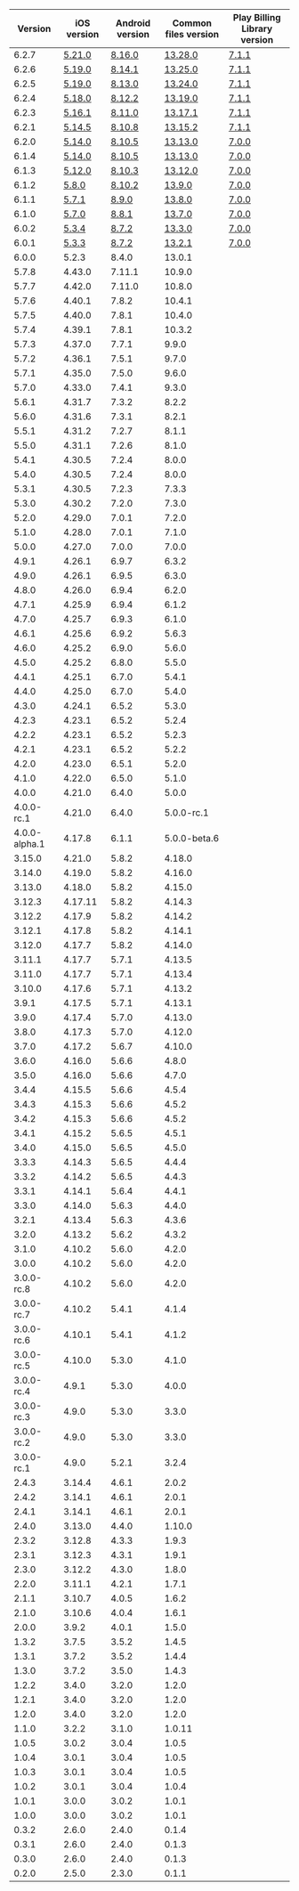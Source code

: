 | Version       | iOS version | Android version | Common files version | Play Billing Library version |
|---------------|-------------|-----------------|----------------------|------------------------------|
| 6.2.7 | [5.21.0](https://github.com/RevenueCat/purchases-ios/releases/tag/5.21.0) | [8.16.0](https://github.com/RevenueCat/purchases-android/releases/tag/8.16.0) | [13.28.0](https://github.com/RevenueCat/purchases-hybrid-common/releases/tag/13.28.0) | [7.1.1](https://developer.android.com/google/play/billing/release-notes) |
| 6.2.6 | [5.19.0](https://github.com/RevenueCat/purchases-ios/releases/tag/5.19.0) | [8.14.1](https://github.com/RevenueCat/purchases-android/releases/tag/8.14.1) | [13.25.0](https://github.com/RevenueCat/purchases-hybrid-common/releases/tag/13.25.0) | [7.1.1](https://developer.android.com/google/play/billing/release-notes) |
| 6.2.5 | [5.19.0](https://github.com/RevenueCat/purchases-ios/releases/tag/5.19.0) | [8.13.0](https://github.com/RevenueCat/purchases-android/releases/tag/8.13.0) | [13.24.0](https://github.com/RevenueCat/purchases-hybrid-common/releases/tag/13.24.0) | [7.1.1](https://developer.android.com/google/play/billing/release-notes) |
| 6.2.4 | [5.18.0](https://github.com/RevenueCat/purchases-ios/releases/tag/5.18.0) | [8.12.2](https://github.com/RevenueCat/purchases-android/releases/tag/8.12.2) | [13.19.0](https://github.com/RevenueCat/purchases-hybrid-common/releases/tag/13.19.0) | [7.1.1](https://developer.android.com/google/play/billing/release-notes) |
| 6.2.3 | [5.16.1](https://github.com/RevenueCat/purchases-ios/releases/tag/5.16.1) | [8.11.0](https://github.com/RevenueCat/purchases-android/releases/tag/8.11.0) | [13.17.1](https://github.com/RevenueCat/purchases-hybrid-common/releases/tag/13.17.1) | [7.1.1](https://developer.android.com/google/play/billing/release-notes) |
| 6.2.1 | [5.14.5](https://github.com/RevenueCat/purchases-ios/releases/tag/5.14.5) | [8.10.8](https://github.com/RevenueCat/purchases-android/releases/tag/8.10.8) | [13.15.2](https://github.com/RevenueCat/purchases-hybrid-common/releases/tag/13.15.2) | [7.1.1](https://developer.android.com/google/play/billing/release-notes) |
| 6.2.0 | [5.14.0](https://github.com/RevenueCat/purchases-ios/releases/tag/5.14.0) | [8.10.5](https://github.com/RevenueCat/purchases-android/releases/tag/8.10.5) | [13.13.0](https://github.com/RevenueCat/purchases-hybrid-common/releases/tag/13.13.0) | [7.0.0](https://developer.android.com/google/play/billing/release-notes) |
| 6.1.4 | [5.14.0](https://github.com/RevenueCat/purchases-ios/releases/tag/5.14.0) | [8.10.5](https://github.com/RevenueCat/purchases-android/releases/tag/8.10.5) | [13.13.0](https://github.com/RevenueCat/purchases-hybrid-common/releases/tag/13.13.0) | [7.0.0](https://developer.android.com/google/play/billing/release-notes) |
| 6.1.3 | [5.12.0](https://github.com/RevenueCat/purchases-ios/releases/tag/5.12.0) | [8.10.3](https://github.com/RevenueCat/purchases-android/releases/tag/8.10.3) | [13.12.0](https://github.com/RevenueCat/purchases-hybrid-common/releases/tag/13.12.0) | [7.0.0](https://developer.android.com/google/play/billing/release-notes) |
| 6.1.2 | [5.8.0](https://github.com/RevenueCat/purchases-ios/releases/tag/5.8.0) | [8.10.2](https://github.com/RevenueCat/purchases-android/releases/tag/8.10.2) | [13.9.0](https://github.com/RevenueCat/purchases-hybrid-common/releases/tag/13.9.0) | [7.0.0](https://developer.android.com/google/play/billing/release-notes) |
| 6.1.1 | [5.7.1](https://github.com/RevenueCat/purchases-ios/releases/tag/5.7.1) | [8.9.0](https://github.com/RevenueCat/purchases-android/releases/tag/8.9.0) | [13.8.0](https://github.com/RevenueCat/purchases-hybrid-common/releases/tag/13.8.0) | [7.0.0](https://developer.android.com/google/play/billing/release-notes) |
| 6.1.0 | [5.7.0](https://github.com/RevenueCat/purchases-ios/releases/tag/5.7.0) | [8.8.1](https://github.com/RevenueCat/purchases-android/releases/tag/8.8.1) | [13.7.0](https://github.com/RevenueCat/purchases-hybrid-common/releases/tag/13.7.0) | [7.0.0](https://developer.android.com/google/play/billing/release-notes) |
| 6.0.2 | [5.3.4](https://github.com/RevenueCat/purchases-ios/releases/tag/5.3.4) | [8.7.2](https://github.com/RevenueCat/purchases-android/releases/tag/8.7.2) | [13.3.0](https://github.com/RevenueCat/purchases-hybrid-common/releases/tag/13.3.0) | [7.0.0](https://developer.android.com/google/play/billing/release-notes) |
| 6.0.1 | [5.3.3](https://github.com/RevenueCat/purchases-ios/releases/tag/5.3.3) | [8.7.2](https://github.com/RevenueCat/purchases-android/releases/tag/8.7.2) | [13.2.1](https://github.com/RevenueCat/purchases-hybrid-common/releases/tag/13.2.1) | [7.0.0](https://developer.android.com/google/play/billing/release-notes) |
| 6.0.0 | 5.2.3 | 8.4.0 | 13.0.1 | |
| 5.7.8 | 4.43.0 | 7.11.1 | 10.9.0 | |
| 5.7.7 | 4.42.0 | 7.11.0 | 10.8.0 | |
| 5.7.6 | 4.40.1 | 7.8.2 | 10.4.1 | |
| 5.7.5 | 4.40.0 | 7.8.1 | 10.4.0 | |
| 5.7.4 | 4.39.1 | 7.8.1 | 10.3.2 | |
| 5.7.3         | 4.37.0      | 7.7.1           | 9.9.0                | |
| 5.7.2         | 4.36.1      | 7.5.1           | 9.7.0                | |
| 5.7.1         | 4.35.0      | 7.5.0           | 9.6.0                | |
| 5.7.0         | 4.33.0      | 7.4.1           | 9.3.0                | |
| 5.6.1         | 4.31.7      | 7.3.2           | 8.2.2                | |
| 5.6.0         | 4.31.6      | 7.3.1           | 8.2.1                | |
| 5.5.1         | 4.31.2      | 7.2.7           | 8.1.1                | |
| 5.5.0         | 4.31.1      | 7.2.6           | 8.1.0                | |
| 5.4.1         | 4.30.5      | 7.2.4           | 8.0.0                | |
| 5.4.0         | 4.30.5      | 7.2.4           | 8.0.0                | |
| 5.3.1         | 4.30.5      | 7.2.3           | 7.3.3                | |
| 5.3.0         | 4.30.2      | 7.2.0           | 7.3.0                | |
| 5.2.0         | 4.29.0      | 7.0.1           | 7.2.0                | |
| 5.1.0         | 4.28.0      | 7.0.1           | 7.1.0                | |
| 5.0.0         | 4.27.0      | 7.0.0           | 7.0.0                | |
| 4.9.1         | 4.26.1      | 6.9.7           | 6.3.2                | |
| 4.9.0         | 4.26.1      | 6.9.5           | 6.3.0                | |
| 4.8.0         | 4.26.0      | 6.9.4           | 6.2.0                | |
| 4.7.1         | 4.25.9      | 6.9.4           | 6.1.2                | |
| 4.7.0         | 4.25.7      | 6.9.3           | 6.1.0                | |
| 4.6.1         | 4.25.6      | 6.9.2           | 5.6.3                | |
| 4.6.0         | 4.25.2      | 6.9.0           | 5.6.0                | |
| 4.5.0         | 4.25.2      | 6.8.0           | 5.5.0                | |
| 4.4.1         | 4.25.1      | 6.7.0           | 5.4.1                | |
| 4.4.0         | 4.25.0      | 6.7.0           | 5.4.0                | |
| 4.3.0         | 4.24.1      | 6.5.2           | 5.3.0                | |
| 4.2.3         | 4.23.1      | 6.5.2           | 5.2.4                | |
| 4.2.2         | 4.23.1      | 6.5.2           | 5.2.3                | |
| 4.2.1         | 4.23.1      | 6.5.2           | 5.2.2                | |
| 4.2.0         | 4.23.0      | 6.5.1           | 5.2.0                | |
| 4.1.0         | 4.22.0      | 6.5.0           | 5.1.0                | |
| 4.0.0         | 4.21.0      | 6.4.0           | 5.0.0                | |
| 4.0.0-rc.1    | 4.21.0      | 6.4.0           | 5.0.0-rc.1           | |
| 4.0.0-alpha.1 | 4.17.8      | 6.1.1           | 5.0.0-beta.6         | |
| 3.15.0        | 4.21.0      | 5.8.2           | 4.18.0               | |
| 3.14.0        | 4.19.0      | 5.8.2           | 4.16.0               | |
| 3.13.0        | 4.18.0      | 5.8.2           | 4.15.0               | |
| 3.12.3        | 4.17.11     | 5.8.2           | 4.14.3               | |
| 3.12.2        | 4.17.9      | 5.8.2           | 4.14.2               | |
| 3.12.1        | 4.17.8      | 5.8.2           | 4.14.1               | |
| 3.12.0        | 4.17.7      | 5.8.2           | 4.14.0               | |
| 3.11.1        | 4.17.7      | 5.7.1           | 4.13.5               | |
| 3.11.0        | 4.17.7      | 5.7.1           | 4.13.4               | |
| 3.10.0        | 4.17.6      | 5.7.1           | 4.13.2               | |
| 3.9.1         | 4.17.5      | 5.7.1           | 4.13.1               | |
| 3.9.0         | 4.17.4      | 5.7.0           | 4.13.0               | |
| 3.8.0         | 4.17.3      | 5.7.0           | 4.12.0               | |
| 3.7.0         | 4.17.2      | 5.6.7           | 4.10.0               | |
| 3.6.0         | 4.16.0      | 5.6.6           | 4.8.0                | |
| 3.5.0         | 4.16.0      | 5.6.6           | 4.7.0                | |
| 3.4.4         | 4.15.5      | 5.6.6           | 4.5.4                | |
| 3.4.3         | 4.15.3      | 5.6.6           | 4.5.2                | |
| 3.4.2         | 4.15.3      | 5.6.6           | 4.5.2                | |
| 3.4.1         | 4.15.2      | 5.6.5           | 4.5.1                | |
| 3.4.0         | 4.15.0      | 5.6.5           | 4.5.0                | |
| 3.3.3         | 4.14.3      | 5.6.5           | 4.4.4                | |
| 3.3.2         | 4.14.2      | 5.6.5           | 4.4.3                | |
| 3.3.1         | 4.14.1      | 5.6.4           | 4.4.1                | |
| 3.3.0         | 4.14.0      | 5.6.3           | 4.4.0                | |
| 3.2.1         | 4.13.4      | 5.6.3           | 4.3.6                | |
| 3.2.0         | 4.13.2      | 5.6.2           | 4.3.2                | |
| 3.1.0         | 4.10.2      | 5.6.0           | 4.2.0                | |
| 3.0.0         | 4.10.2      | 5.6.0           | 4.2.0                | |
| 3.0.0-rc.8    | 4.10.2      | 5.6.0           | 4.2.0                | |
| 3.0.0-rc.7    | 4.10.2      | 5.4.1           | 4.1.4                | |
| 3.0.0-rc.6    | 4.10.1      | 5.4.1           | 4.1.2                | |
| 3.0.0-rc.5    | 4.10.0      | 5.3.0           | 4.1.0                | |
| 3.0.0-rc.4    | 4.9.1       | 5.3.0           | 4.0.0                | |
| 3.0.0-rc.3    | 4.9.0       | 5.3.0           | 3.3.0                | |
| 3.0.0-rc.2    | 4.9.0       | 5.3.0           | 3.3.0                | |
| 3.0.0-rc.1    | 4.9.0       | 5.2.1           | 3.2.4                | |
| 2.4.3         | 3.14.4      | 4.6.1           | 2.0.2                | |
| 2.4.2         | 3.14.1      | 4.6.1           | 2.0.1                | |
| 2.4.1         | 3.14.1      | 4.6.1           | 2.0.1                | |
| 2.4.0         | 3.13.0      | 4.4.0           | 1.10.0               | |
| 2.3.2         | 3.12.8      | 4.3.3           | 1.9.3                | |
| 2.3.1         | 3.12.3      | 4.3.1           | 1.9.1                | |
| 2.3.0         | 3.12.2      | 4.3.0           | 1.8.0                | |
| 2.2.0         | 3.11.1      | 4.2.1           | 1.7.1                | |
| 2.1.1         | 3.10.7      | 4.0.5           | 1.6.2                | |
| 2.1.0         | 3.10.6      | 4.0.4           | 1.6.1                | |
| 2.0.0         | 3.9.2       | 4.0.1           | 1.5.0                | |
| 1.3.2         | 3.7.5       | 3.5.2           | 1.4.5                | |
| 1.3.1         | 3.7.2       | 3.5.2           | 1.4.4                | |
| 1.3.0         | 3.7.2       | 3.5.0           | 1.4.3                | |
| 1.2.2         | 3.4.0       | 3.2.0           | 1.2.0                | |
| 1.2.1         | 3.4.0       | 3.2.0           | 1.2.0                | |
| 1.2.0         | 3.4.0       | 3.2.0           | 1.2.0                | |
| 1.1.0         | 3.2.2       | 3.1.0           | 1.0.11               | |
| 1.0.5         | 3.0.2       | 3.0.4           | 1.0.5                | |
| 1.0.4         | 3.0.1       | 3.0.4           | 1.0.5                | |
| 1.0.3         | 3.0.1       | 3.0.4           | 1.0.5                | |
| 1.0.2         | 3.0.1       | 3.0.4           | 1.0.4                | |
| 1.0.1         | 3.0.0       | 3.0.2           | 1.0.1                | |
| 1.0.0         | 3.0.0       | 3.0.2           | 1.0.1                | |
| 0.3.2         | 2.6.0       | 2.4.0           | 0.1.4                | |
| 0.3.1         | 2.6.0       | 2.4.0           | 0.1.3                | |
| 0.3.0         | 2.6.0       | 2.4.0           | 0.1.3                | |
| 0.2.0         | 2.5.0       | 2.3.0           | 0.1.1                | |
